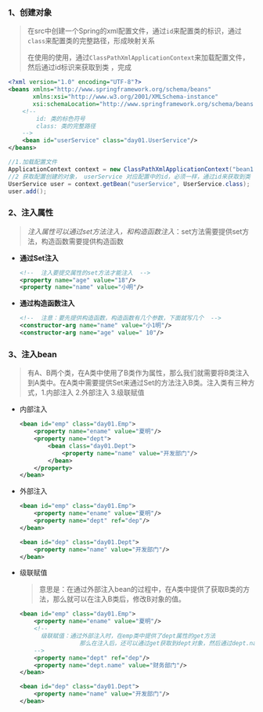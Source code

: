 



### 1、创建对象

> 在src中创建一个Spring的xml配置文件，通过`id`来配置类的标识，通过`class`来配置类的完整路径，形成映射关系
>
> 在使用的使用，通过`ClassPathXmlApplicationContext`来加载配置文件，然后通过id标识来获取到类 ，完成

```xml
<?xml version="1.0" encoding="UTF-8"?>
<beans xmlns="http://www.springframework.org/schema/beans"
       xmlns:xsi="http://www.w3.org/2001/XMLSchema-instance"
       xsi:schemaLocation="http://www.springframework.org/schema/beans http://www.springframework.org/schema/beans/spring-beans.xsd">
    <!-- 
        id: 类的标色符号
        class: 类的完整路径
    -->
    <bean id="userService" class="day01.UserService"/>
</beans>
```

```java
//1.加载配置文件
ApplicationContext context = new ClassPathXmlApplicationContext("bean1.xml");
//2 获取配置创建的对象， userService 对应配置中的id，必须一样，通过id来获取到类
UserService user = context.getBean("userService", UserService.class);
user.add();
```

### 2、注入属性

> *注入属性可以通过set方法注入，和构造函数注入*：set方法需要提供set方法，构造函数需要提供构造函数

- **通过Set注入**

  ```xml
  <!--  注入要提交属性的set方法才能注入  -->
  <property name="age" value="18"/>
  <property name="name" value="小明"/>
  ```

- **通过构造函数注入**

  ```xml
  <!--  注意：要先提供构造函数，构造函数有几个参数，下面就写几个  -->
  <constructor-arg name="name" value="小1明"/>
  <constructor-arg name="age" value=" 10"/>
  ```

### 3、注入bean

> 有A、B两个类，在A类中使用了B类作为属性，那么我们就需要将B类注入到A类中。在A类中需要提供Set来通过Set的方法注入B类。注入类有三种方式，1.内部注入 2.外部注入 3.级联赋值

- 内部注入

  ```xml
  <bean id="emp" class="day01.Emp">
      <property name="ename" value="夏明"/>
      <property name="dept">
          <bean class="day01.Dept">
              <property name="name" value="开发部门"/>
          </bean>
      </property>
  </bean>
  ```

- 外部注入

  ```xml
  <bean id="emp" class="day01.Emp">
      <property name="ename" value="夏明"/>
      <property name="dept" ref="dep"/>
  </bean>
  
  <bean id="dep" class="day01.Dept">
      <property name="name" value="开发部门"/>
  </bean>
  ```

- 级联赋值

  > 意思是：在通过外部注入bean的过程中，在A类中提供了获取B类的方法，那么就可以在注入B类后，修改B对象的值。

  ```xml
  <bean id="emp" class="day01.Emp">
      <property name="ename" value="夏明"/>
      <!--
        级联赋值：通过外部注入时，在emp类中提供了dept属性的get方法
                   那么在注入后，还可以通过get获取到dept对象，然后通过dept.name来从新给它赋值
      -->
      <property name="dept" ref="dep"/>
      <property name="dept.name" value="财务部门"/>
  </bean>
  
  <bean id="dep" class="day01.Dept">
      <property name="name" value="开发部门"/>
  </bean>
  ```
